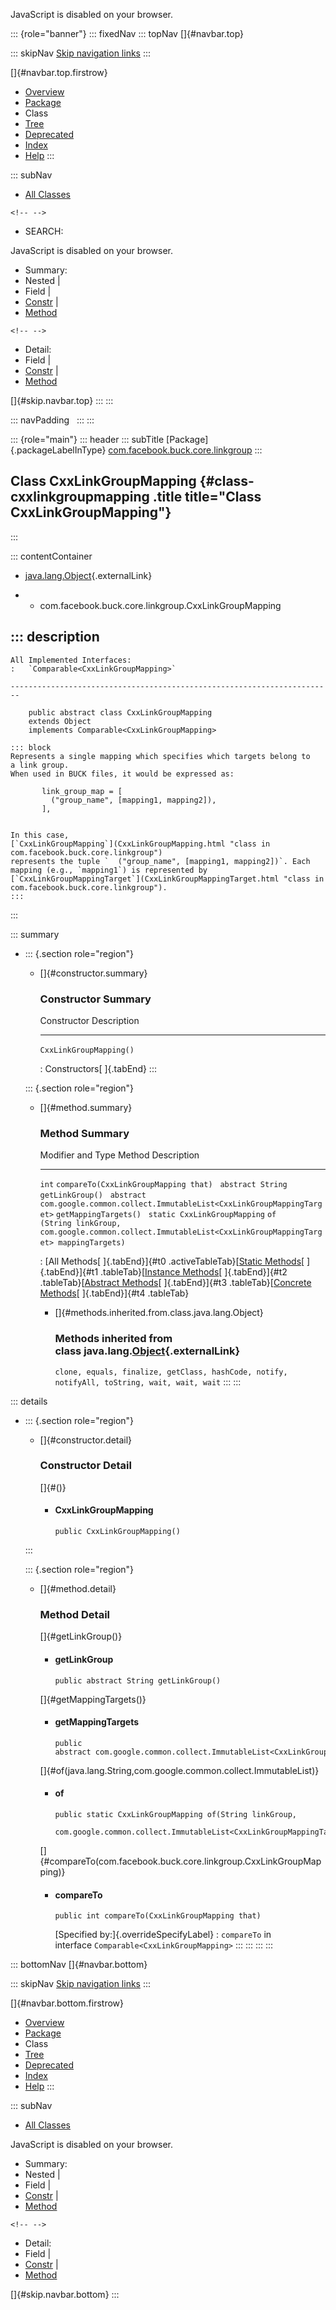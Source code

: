 <div>

JavaScript is disabled on your browser.

</div>

::: {role="banner"}
::: fixedNav
::: topNav
[]{#navbar.top}

::: skipNav
[Skip navigation links](#skip.navbar.top "Skip navigation links")
:::

[]{#navbar.top.firstrow}

-   [Overview](../../../../../index.html)
-   [Package](package-summary.html)
-   Class
-   [Tree](package-tree.html)
-   [Deprecated](../../../../../deprecated-list.html)
-   [Index](../../../../../index-all.html)
-   [Help](../../../../../help-doc.html)
:::

::: subNav
-   [All Classes](../../../../../allclasses.html)

```{=html}
<!-- -->
```
-   SEARCH:

<div>

<div>

JavaScript is disabled on your browser.

</div>

</div>

<div>

-   Summary: 
-   Nested \| 
-   Field \| 
-   [Constr](#constructor.summary) \| 
-   [Method](#method.summary)

```{=html}
<!-- -->
```
-   Detail: 
-   Field \| 
-   [Constr](#constructor.detail) \| 
-   [Method](#method.detail)

</div>

[]{#skip.navbar.top}
:::
:::

::: navPadding
 
:::
:::

::: {role="main"}
::: header
::: subTitle
[Package]{.packageLabelInType} [com.facebook.buck.core.linkgroup](package-summary.html)
:::

## Class CxxLinkGroupMapping {#class-cxxlinkgroupmapping .title title="Class CxxLinkGroupMapping"}
:::

::: contentContainer
-   [java.lang.Object](http://docs.oracle.com/javase/7/docs/api/java/lang/Object.html?is-external=true "class or interface in java.lang"){.externalLink}

-   -   com.facebook.buck.core.linkgroup.CxxLinkGroupMapping

::: description
-   

    All Implemented Interfaces:
    :   `Comparable<CxxLinkGroupMapping>`

    ------------------------------------------------------------------------

        public abstract class CxxLinkGroupMapping
        extends Object
        implements Comparable<CxxLinkGroupMapping>

    ::: block
    Represents a single mapping which specifies which targets belong to
    a link group.
    When used in BUCK files, it would be expressed as:

           link_group_map = [
             ("group_name", [mapping1, mapping2]),
           ],
         

    In this case,
    [`CxxLinkGroupMapping`](CxxLinkGroupMapping.html "class in com.facebook.buck.core.linkgroup")
    represents the tuple `  ("group_name", [mapping1, mapping2])`. Each
    mapping (e.g., `mapping1`) is represented by
    [`CxxLinkGroupMappingTarget`](CxxLinkGroupMappingTarget.html "class in com.facebook.buck.core.linkgroup").
    :::
:::

::: summary
-   ::: {.section role="region"}
    -   []{#constructor.summary}

        ### Constructor Summary

          Constructor               Description
          ------------------------- -------------
          `CxxLinkGroupMapping()`    

          : Constructors[ ]{.tabEnd}
    :::

    ::: {.section role="region"}
    -   []{#method.summary}

        ### Method Summary

          Modifier and Type                                                               Method                                                                                                        Description
          ------------------------------------------------------------------------------- ------------------------------------------------------------------------------------------------------------- -------------
          `int`                                                                           `compareTo​(CxxLinkGroupMapping that)`                                                                          
          `abstract String`                                                               `getLinkGroup()`                                                                                               
          `abstract com.google.common.collect.ImmutableList<CxxLinkGroupMappingTarget>`   `getMappingTargets()`                                                                                          
          `static CxxLinkGroupMapping`                                                    `of​(String linkGroup,   com.google.common.collect.ImmutableList<CxxLinkGroupMappingTarget> mappingTargets)`    

          : [All Methods[ ]{.tabEnd}]{#t0 .activeTableTab}[[Static
          Methods](javascript:show(1);)[ ]{.tabEnd}]{#t1
          .tableTab}[[Instance
          Methods](javascript:show(2);)[ ]{.tabEnd}]{#t2
          .tableTab}[[Abstract
          Methods](javascript:show(4);)[ ]{.tabEnd}]{#t3
          .tableTab}[[Concrete
          Methods](javascript:show(8);)[ ]{.tabEnd}]{#t4 .tableTab}

        -   []{#methods.inherited.from.class.java.lang.Object}

            ### Methods inherited from class java.lang.[Object](http://docs.oracle.com/javase/7/docs/api/java/lang/Object.html?is-external=true "class or interface in java.lang"){.externalLink}

            `clone, equals, finalize, getClass, hashCode, notify, notifyAll, toString, wait, wait, wait`
    :::
:::

::: details
-   ::: {.section role="region"}
    -   []{#constructor.detail}

        ### Constructor Detail

        []{#<init>()}

        -   #### CxxLinkGroupMapping

                public CxxLinkGroupMapping()
    :::

    ::: {.section role="region"}
    -   []{#method.detail}

        ### Method Detail

        []{#getLinkGroup()}

        -   #### getLinkGroup

            ``` methodSignature
            public abstract String getLinkGroup()
            ```

        []{#getMappingTargets()}

        -   #### getMappingTargets

            ``` methodSignature
            public abstract com.google.common.collect.ImmutableList<CxxLinkGroupMappingTarget> getMappingTargets()
            ```

        []{#of(java.lang.String,com.google.common.collect.ImmutableList)}

        -   #### of

            ``` methodSignature
            public static CxxLinkGroupMapping of​(String linkGroup,
                                                 com.google.common.collect.ImmutableList<CxxLinkGroupMappingTarget> mappingTargets)
            ```

        []{#compareTo(com.facebook.buck.core.linkgroup.CxxLinkGroupMapping)}

        -   #### compareTo

            ``` methodSignature
            public int compareTo​(CxxLinkGroupMapping that)
            ```

            [Specified by:]{.overrideSpecifyLabel}
            :   `compareTo` in
                interface `Comparable<CxxLinkGroupMapping>`
    :::
:::
:::
:::

::: bottomNav
[]{#navbar.bottom}

::: skipNav
[Skip navigation links](#skip.navbar.bottom "Skip navigation links")
:::

[]{#navbar.bottom.firstrow}

-   [Overview](../../../../../index.html)
-   [Package](package-summary.html)
-   Class
-   [Tree](package-tree.html)
-   [Deprecated](../../../../../deprecated-list.html)
-   [Index](../../../../../index-all.html)
-   [Help](../../../../../help-doc.html)
:::

::: subNav
-   [All Classes](../../../../../allclasses.html)

<div>

<div>

JavaScript is disabled on your browser.

</div>

</div>

<div>

-   Summary: 
-   Nested \| 
-   Field \| 
-   [Constr](#constructor.summary) \| 
-   [Method](#method.summary)

```{=html}
<!-- -->
```
-   Detail: 
-   Field \| 
-   [Constr](#constructor.detail) \| 
-   [Method](#method.detail)

</div>

[]{#skip.navbar.bottom}
:::
